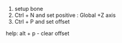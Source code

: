 1. setup bone
2. Ctrl + N and set positive : Global +Z axis
3. Ctrl + P and set offset




help:
alt + p - clear offset
